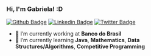 ### Hi, I'm Gabriela! :D

[![Github Badge](https://img.shields.io/badge/-Github-000?style=flat-square&logo=Github&logoColor=white&link=https://github.com/gabidevjava)](https://github.com/gabidevjava)
[![Linkedin Badge](https://img.shields.io/badge/-LinkedIn-blue?style=flat-square&logo=Linkedin&logoColor=white&link=https://www.linkedin.com/in/gabriela-guedes-a59b9b12b//)](https://www.linkedin.com/in/gabriela-guedes-a59b9b12b//)
[![Twitter Badge](https://img.shields.io/badge/-Twitter-1ca0f1?style=flat-square&labelColor=1ca0f1&logo=twitter&logoColor=white&link=https://twitter.com/gabidevjava)](https://twitter.com/gabi_devjava)

- 🔭 I’m currently working at **Banco do Brasil**
- 🌱 I’m currently learning **Java**, **Mathematics**, **Data Structures/Algorithms**, **Competitive Programming**
